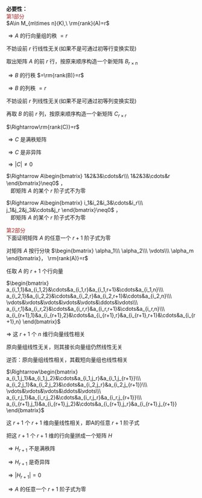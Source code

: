 **必要性：**  
<font color=brown>第1部分</font>  
 $A\in M_{m\times n}(K),\ \rm{rank}(A)=r$  
  
 $\Rightarrow A$ 的行向量组的秩 $=r$  
  
不妨设前 $r$ 行线性无关(如果不是可通过初等行变换实现)  
  
取出矩阵 $A$ 的前 $r$ 行，按原来顺序构造一个新矩阵 $B_{r\times n}$  
  
 $\Rightarrow B$ 的行秩 $=\rm{rank(B)}=r$  
  
 $\Rightarrow B$ 的列秩 $=r$  
  
不妨设前 $r$ 列线性无关(如果不是可通过初等列变换实现)  
  
再取 $B$ 的前 $r$ 列，按原来顺序构造一个新矩阵 $C_{r\times r}$  
  
 $\Rightarrow\rm{rank(C)}=r$  
  
 $\Rightarrow C$ 是满秩矩阵  
  
 $\Rightarrow C$ 是非异阵  
  
 $\Rightarrow|C|\neq0$  
  
 $\Rightarrow A\begin{bmatrix}  
1&2&3&\cdots&r\\\  
1&2&3&\cdots&r  
\end{bmatrix}\neq0$ ，  
 $\enspace$ 即矩阵 $A$ 的某个 $r$ 阶子式不为零  
  
 $\Rightarrow A\begin{bmatrix}  
i_1&i_2&i_3&\cdots&i_r\\\  
j_1&j_2&j_3&\cdots&j_r  
\end{bmatrix}\neq0$ ，  
 $\enspace$ 即矩阵 $A$ 的某个 $r$ 阶子式不为零  
  
<font color=brown>第2部分</font>  
下面证明矩阵 $A$ 的任意一个 $r+1$ 阶子式为零  
  
对矩阵 $A$ 按行分块 $\begin{bmatrix}  
\alpha_1\\\  
\alpha_2\\\  
\vdots\\\  
\alpha_m  
\end{bmatrix}， \rm{rank(A)}=r$  
  
任取 $A$ 的 $r+1$ 个行向量  
  
 $\begin{bmatrix}  
a_{i_1,1}&a_{i_1,2}&\cdots&a_{i_1,r}&a_{i_1,r+1}&\cdots&a_{i_1,n}\\\  
a_{i_2,1}&a_{i_2,2}&\cdots&a_{i_2,r}&a_{i_2,r+1}&\cdots&a_{i_2,n}\\\  
\vdots&\vdots&\vdots&\vdots&\vdots&\ddots&\vdots\\\  
a_{i_r,1}&a_{i_r,2}&\cdots&a_{i_r,r}&a_{i_r,r+1}&\cdots&a_{i_r,n}\\\  
a_{i_{r+1},1}&a_{i_{r+1},2}&\cdots&a_{i_{r+1},r}&a_{i_{r+1},r+1}&\cdots&a_{i_{r+1},n}  
\end{bmatrix}$  
  
 $\Rightarrow$ 这 $r+1$ 个 $n$ 维行向量线性相关  
  
原向量组线性无关，则其接长向量组仍然线性无关  
  
逆否：原向量组线性相关，其截短向量组也线性相关  
  
 $\Rightarrow\begin{bmatrix}  
a_{i_1,j_1}&a_{i_1,j_2}&\cdots&a_{i_1,j_r}&a_{i_1,j_{r+1}}\\\  
a_{i_2,j_1}&a_{i_2,j_2}&\cdots&a_{i_2,j_r}&a_{i_2,j_{r+1}}\\\  
\vdots&\vdots&\vdots&\ddots&\vdots\\\  
a_{i_r,j_1}&a_{i_r,j_2}&\cdots&a_{i_r,j_r}&a_{i_r,j_{r+1}}\\\  
a_{i_{r+1},j_1}&a_{i_{r+1},j_2}&\cdots&a_{i_{r+1},j_r}&a_{i_{r+1},j_{r+1}}  
\end{bmatrix}$  
  
这 $r+1$ 个 $r+1$ 维向量线性相关，即A的任意 $r+1$ 阶子式  
  
把这 $r+1$ 个 $r+1$ 维的行向量拼成一个矩阵 $H$  
  
 $\Rightarrow H_{r+1}$ 不是满秩阵  
  
 $\Rightarrow H_{r+1}$ 是奇异阵  
  
 $\Rightarrow|H_{r+1}|=0$  
  
 $\Rightarrow A$ 的任意一个 $r+1$ 阶子式为零  
